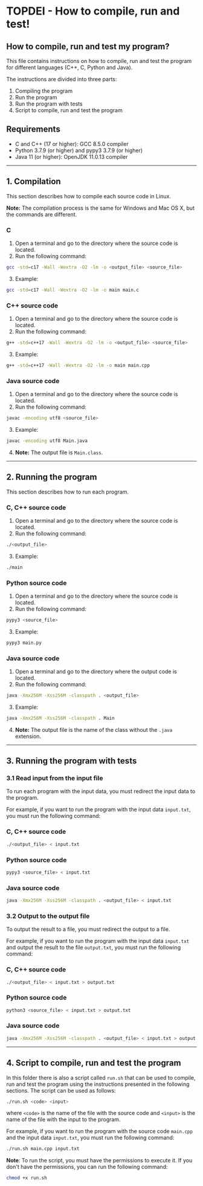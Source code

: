 # TOPDEI - How to compile, run and test!

## How to compile, run and test my program?

This file contains instructions on how to compile, run and test the program for different languages (C++, C, Python and Java).

The instructions are divided into three parts:
1. Compiling the program
2. Run the program
3. Run the program with tests
4. Script to compile, run and test the program

## Requirements

* C and C++ (17 or higher): GCC 8.5.0 compiler
* Python 3.7.9 (or higher) and pypy3 3.7.9 (or higher)
* Java 11 (or higher): OpenJDK 11.0.13 compiler

---


## 1. Compilation

This section describes how to compile each source code in Linux.

__Note:__ The compilation process is the same for Windows and Mac OS X, but the commands are different.

### C

1. Open a terminal and go to the directory where the source code is located.
2. Run the following command:
  
  ```bash
  gcc -std=c17 -Wall -Wextra -O2 -lm -o <output_file> <source_file>
  ```
3. Example:
  
  ```bash
  gcc -std=c17 -Wall -Wextra -O2 -lm -o main main.c
  ```

### C++ source code

1. Open a terminal and go to the directory where the source code is located.
2. Run the following command:

```bash
g++ -std=c++17 -Wall -Wextra -O2 -lm -o <output_file> <source_file>
```
3. Example:
  
  ```bash
  g++ -std=c++17 -Wall -Wextra -O2 -lm -o main main.cpp
  ```

### Java source code

1. Open a terminal and go to the directory where the source code is located.
2. Run the following command:

```bash
javac -encoding utf8 <source_file>
```
3. Example:
  
  ```bash
  javac -encoding utf8 Main.java
  ```
4. __Note:__ The output file is `Main.class`.

---

## 2. Running the program

This section describes how to run each program.

### C, C++ source code

1. Open a terminal and go to the directory where the source code is located.
2. Run the following command:

```bash
./<output_file>
```
3. Example:
  
  ```bash
  ./main
  ```

### Python source code

1. Open a terminal and go to the directory where the source code is located.
2. Run the following command:

```bash
pypy3 <source_file>
```
3. Example:
  
  ```bash
  pypy3 main.py
  ```

### Java source code

1. Open a terminal and go to the directory where the output code is located.
2. Run the following command:

```bash
java -Xmx256M -Xss256M -classpath . <output_file>
```
3. Example:
  
  ```bash
  java -Xmx256M -Xss256M -classpath . Main
  ```
4. __Note:__ The output file is the name of the class without the `.java` extension.

---

## 3. Running the program with tests

### 3.1 Read input from the input file
To run each program with the input data, you must redirect the input data to the program.

For example, if you want to run the program with the input data `input.txt`, you must run the following command:

### C, C++ source code

```bash
./<output_file> < input.txt
```

### Python source code

```bash
pypy3 <source_file> < input.txt
```

### Java source code

```bash
java -Xmx256M -Xss256M -classpath . <output_file> < input.txt
```

### 3.2 Output to the output file

To output the result to a file, you must redirect the output to a file.

For example, if you want to run the program with the input data `input.txt` and output the result to the file `output.txt`, you must run the following command:

### C, C++ source code

```bash
./<output_file> < input.txt > output.txt
```

### Python source code

```bash
python3 <source_file> < input.txt > output.txt
```

### Java source code

```bash
java -Xmx256M -Xss256M -classpath . <output_file> < input.txt > output.txt
```

---
## 4. Script to compile, run and test the program

In this folder there is also a script called `run.sh` that can be used to compile, run and test the program using the instructions presented in the following sections. The script can be used as follows:

```bash
./run.sh <code> <input>
```

where `<code>` is the name of the file with the source code and `<input>` is the name of the file with the input to the program.

For example, if you want to run the program with the source code `main.cpp` and the input data `input.txt`, you must run the following command:

```bash
./run.sh main.cpp input.txt
```

**Note**: To run the script, you must have the permissions to execute it. If you don't have the permissions, you can run the following command:

```bash
chmod +x run.sh
```
